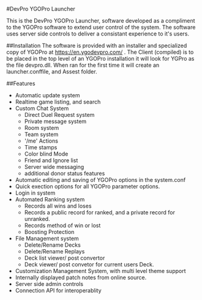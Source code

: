 #DevPro YGOPro Launcher

This is the DevPro YGOPro Launcher, software developed as a compliment to the YGOPro software to extend user control of the system. The software uses server side controls to deliver a consistant experience to it's users.

##Installation
The software is provided with an installer and specialized copy of YGOPro at https://en.ygodevpro.com/ . The Client (compiled) is to be placed in the top level of an YGOPro installation it will look for YGPro as the file devpro.dll. When ran for the first time it will create an launcher.conffile, and Assest folder.

##Features
* Automatic update system
* Realtime game listing, and search
* Custom Chat System
  + Direct Duel Request system
  + Private message system
  + Room system
  + Team system
  + '/me' Actions
  + Time stamps
  + Color blind Mode
  + Friend and Ignore list
  + Server wide messaging
  + additional donor status features
* Automatic editing and saving of YGOPro options in the system.conf
* Quick exection options for all YGOPro parameter options.
* Login in system
* Automated Ranking system
  + Records all wins and loses
  + Records a public record for ranked, and a private record for unranked.
  + Records method of win or lost
  + Boosting Protection
* File Management system
  + Delete/Rename Decks
  + Delete/Rename Replays
  + Deck list viewer/ post convertor
  + Deck viewer/ post convetor for current users Deck.
* Customization Management System, with multi level theme support
* Internally displayed patch notes from online source.
* Server side admin controls
* Connection API for interoperablity
